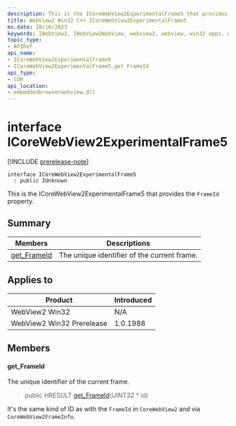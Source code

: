 ```yaml
---
description: This is the ICoreWebView2ExperimentalFrame5 that provides the `FrameId` property.
title: WebView2 Win32 C++ ICoreWebView2ExperimentalFrame5
ms.date: 10/16/2023
keywords: IWebView2, IWebView2WebView, webview2, webview, win32 apps, win32, edge, ICoreWebView2, ICoreWebView2Controller, browser control, edge html, ICoreWebView2ExperimentalFrame5
topic_type: 
- APIRef
api_name:
- ICoreWebView2ExperimentalFrame5
- ICoreWebView2ExperimentalFrame5.get_FrameId
api_type:
- COM
api_location:
- embeddedbrowserwebview.dll
---
```


# interface ICoreWebView2ExperimentalFrame5

[!INCLUDE [prerelease-note](../includes/prerelease-note.md)]

```
interface ICoreWebView2ExperimentalFrame5
  : public IUnknown
```

This is the ICoreWebView2ExperimentalFrame5 that provides the `FrameId` property.

## Summary

 Members                        | Descriptions
--------------------------------|---------------------------------------------
[get_FrameId](#get_frameid) | The unique identifier of the current frame.

## Applies to

Product                         | Introduced
--------------------------------|---------------------------------------------
WebView2 Win32            |    N/A
WebView2 Win32 Prerelease |    1.0.1988

## Members

#### get_FrameId

The unique identifier of the current frame.

> public HRESULT [get_FrameId](#get_frameid)(UINT32 * id)

It's the same kind of ID as with the `FrameId` in `CoreWebView2` and via `CoreWebView2FrameInfo`.

